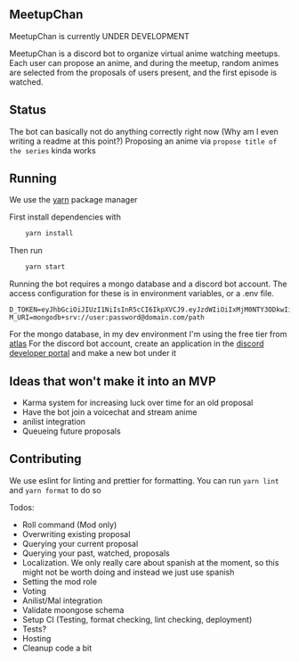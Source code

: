 ## MeetupChan

MeetupChan is currently UNDER DEVELOPMENT

MeetupChan is a discord bot to organize virtual anime watching meetups. Each user can propose an anime, and during the meetup, random animes are selected from the proposals of users present, and the first episode is watched.

## Status

The bot can basically not do anything correctly right now (Why am I even writing a readme at this point?)
Proposing an anime via `propose title of the series` kinda works

## Running

We use the [yarn](https://yarnpkg.com/) package manager

First install dependencies with

```sh
    yarn install
```

Then run

```sh
    yarn start
```

Running the bot requires a mongo database and a discord bot account. The access configuration for these is in environment variables, or a .env file.

```
D_TOKEN=eyJhbGciOiJIUzI1NiIsInR5cCI6IkpXVCJ9.eyJzdWIiOiIxMjM0NTY3ODkwIiwibmFtZSI6IkpvaG4gRG9lIiwiYWRtaW4iOnRydWV9.TJVA95OrM7E2cBab30RMHrHDcEfxjoYZgeFONFh7HgQ
M_URI=mongodb+srv://user:password@domain.com/path
```

For the mongo database, in my dev environment I'm using the free tier from [atlas](cloud.mongodb.com)
For the discord bot account, create an application in the [discord developer portal](https://discord.com/developers) and make a new bot under it

## Ideas that won't make it into an MVP

- Karma system for increasing luck over time for an old proposal
- Have the bot join a voicechat and stream anime
- anilist integration
- Queueing future proposals

## Contributing

We use eslint for linting and prettier for formatting. You can run `yarn lint` and `yarn format` to do so

Todos:

- Roll command (Mod only)
- Overwriting existing proposal
- Querying your current proposal
- Querying your past, watched, proposals
- Localization. We only really care about spanish at the moment, so this might not be worth doing and instead we just use spanish
- Setting the mod role
- Voting
- Anilist/Mal integration
- Validate moongose schema
- Setup CI (Testing, format checking, lint checking, deployment)
- Tests?
- Hosting
- Cleanup code a bit

